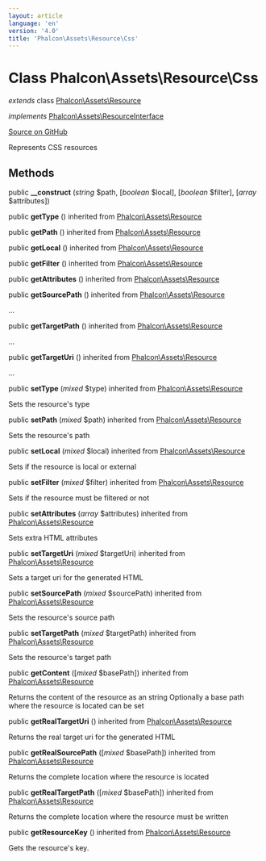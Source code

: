 ```yaml
---
layout: article
language: 'en'
version: '4.0'
title: 'Phalcon\Assets\Resource\Css'
---
```

# Class **Phalcon\Assets\Resource\Css**

*extends* class [Phalcon\Assets\Resource](api/Phalcon_Assets_Resource)

*implements* [Phalcon\Assets\ResourceInterface](api/Phalcon_Assets_ResourceInterface)

<a href="https://github.com/phalcon/cphalcon/tree/v4.0.0/phalcon/assets/resource/css.zep" class="btn btn-default btn-sm">Source on GitHub</a>

Represents CSS resources


## Methods
public  **__construct** (*string* $path, [*boolean* $local], [*boolean* $filter], [*array* $attributes])





public  **getType** () inherited from [Phalcon\Assets\Resource](api/Phalcon_Assets_Resource)





public  **getPath** () inherited from [Phalcon\Assets\Resource](api/Phalcon_Assets_Resource)





public  **getLocal** () inherited from [Phalcon\Assets\Resource](api/Phalcon_Assets_Resource)





public  **getFilter** () inherited from [Phalcon\Assets\Resource](api/Phalcon_Assets_Resource)





public  **getAttributes** () inherited from [Phalcon\Assets\Resource](api/Phalcon_Assets_Resource)





public  **getSourcePath** () inherited from [Phalcon\Assets\Resource](api/Phalcon_Assets_Resource)

...


public  **getTargetPath** () inherited from [Phalcon\Assets\Resource](api/Phalcon_Assets_Resource)

...


public  **getTargetUri** () inherited from [Phalcon\Assets\Resource](api/Phalcon_Assets_Resource)

...


public  **setType** (*mixed* $type) inherited from [Phalcon\Assets\Resource](api/Phalcon_Assets_Resource)

Sets the resource's type



public  **setPath** (*mixed* $path) inherited from [Phalcon\Assets\Resource](api/Phalcon_Assets_Resource)

Sets the resource's path



public  **setLocal** (*mixed* $local) inherited from [Phalcon\Assets\Resource](api/Phalcon_Assets_Resource)

Sets if the resource is local or external



public  **setFilter** (*mixed* $filter) inherited from [Phalcon\Assets\Resource](api/Phalcon_Assets_Resource)

Sets if the resource must be filtered or not



public  **setAttributes** (*array* $attributes) inherited from [Phalcon\Assets\Resource](api/Phalcon_Assets_Resource)

Sets extra HTML attributes



public  **setTargetUri** (*mixed* $targetUri) inherited from [Phalcon\Assets\Resource](api/Phalcon_Assets_Resource)

Sets a target uri for the generated HTML



public  **setSourcePath** (*mixed* $sourcePath) inherited from [Phalcon\Assets\Resource](api/Phalcon_Assets_Resource)

Sets the resource's source path



public  **setTargetPath** (*mixed* $targetPath) inherited from [Phalcon\Assets\Resource](api/Phalcon_Assets_Resource)

Sets the resource's target path



public  **getContent** ([*mixed* $basePath]) inherited from [Phalcon\Assets\Resource](api/Phalcon_Assets_Resource)

Returns the content of the resource as an string
Optionally a base path where the resource is located can be set



public  **getRealTargetUri** () inherited from [Phalcon\Assets\Resource](api/Phalcon_Assets_Resource)

Returns the real target uri for the generated HTML



public  **getRealSourcePath** ([*mixed* $basePath]) inherited from [Phalcon\Assets\Resource](api/Phalcon_Assets_Resource)

Returns the complete location where the resource is located



public  **getRealTargetPath** ([*mixed* $basePath]) inherited from [Phalcon\Assets\Resource](api/Phalcon_Assets_Resource)

Returns the complete location where the resource must be written



public  **getResourceKey** () inherited from [Phalcon\Assets\Resource](api/Phalcon_Assets_Resource)

Gets the resource's key.



